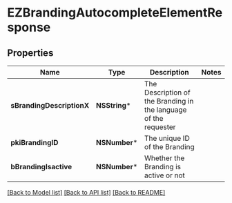 # EZBrandingAutocompleteElementResponse

## Properties
Name | Type | Description | Notes
------------ | ------------- | ------------- | -------------
**sBrandingDescriptionX** | **NSString*** | The Description of the Branding in the language of the requester | 
**pkiBrandingID** | **NSNumber*** | The unique ID of the Branding | 
**bBrandingIsactive** | **NSNumber*** | Whether the Branding is active or not | 

[[Back to Model list]](../README.md#documentation-for-models) [[Back to API list]](../README.md#documentation-for-api-endpoints) [[Back to README]](../README.md)


